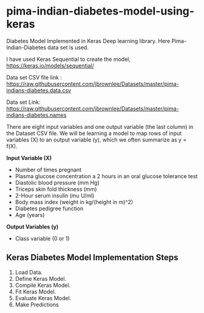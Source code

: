 # pima-indian-diabetes-model-using-keras

Diabetes Model Implemented in Keras Deep learning library. Here Pima-Indian-Diabetes data set is used.

I have used Keras Sequential to create the model, https://keras.io/models/sequential/ </br>

Data set CSV file link : https://raw.githubusercontent.com/jbrownlee/Datasets/master/pima-indians-diabetes.data.csv</br>

Data set Link: https://raw.githubusercontent.com/jbrownlee/Datasets/master/pima-indians-diabetes.names</br>

There are eight input variables and one output variable (the last column) in the Dataset CSV file. We will be learning a model to map rows of input variables (X) to an output variable (y), which we often summarize as y = f(X).

<b> Input Variable (X) </b>
<ul>
  
  <li> Number of times pregnant</li>
  <li>Plasma glucose concentration a 2 hours in an oral glucose tolerance test</li>
  <li>Diastolic blood pressure (mm Hg)</li>
  <li>Triceps skin fold thickness (mm)</li>
  <li>2-Hour serum insulin (mu U/ml)</li>
  <li>Body mass index (weight in kg/(height in m)^2)</li>
  <li>Diabetes pedigree function </li>
  <li>Age (years)</li>
  
</ul>

<b> Output Variables (y)</b>
<ul>
  
  <li> Class variable (0 or 1)</li>
  
</ul>

<h2>Keras Diabetes Model Implementation Steps </h3>
<ol>
  <li> Load Data.</li>
  <li>Define Keras Model.</li>
  <li>Compile Keras Model.</li>
  <li>Fit Keras Model.</li>
  <li>Evaluate Keras Model.</li>
  <li>Make Predictions</li>
 </ol>
 

